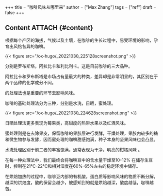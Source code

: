 +++
title = "咖啡风味从哪里来"
author = ["Max Zhang"]
tags = ["ref"]
draft = false
+++

## Content <span class="tag"><span class="ATTACH">ATTACH</span></span> {#content}

根据每个产区的海拔，气候以及土壤，在咖啡的生长过程中，易受环境的影响，孕育出风格各异的咖啡。

{{< figure src="/ox-hugo/_20221030_225128screenshot.png" >}}

分别是罗布斯塔，阿拉比卡和利比利卡。这是目前咖啡的三大品种。

阿拉比卡和罗布斯塔是市场占有量最大的种类，差异却是非常明显的，其区别在于两个品种的化学成分不同。

的处理法也是重要的环节去影响风味。

咖啡的基础处理法分为三种，分别是水洗，日晒，蜜处理。

{{< figure src="/ox-hugo/_20221030_224628screenshot.png" >}}

日晒处理法更多表现为莓果类，高甜度的热带水果以及红酒风味。

蜜处理则是在去除果皮，保留咖啡的果胶层进行发酵，干燥处理，果胶内较多的糖和微生物参与发酵，因而蜜处理的咖啡甜感饱满，种子本身的坚果风味也会凸显。

水洗处理区别于前二者的丰富饱满，通常表现为干净，明亮的柑橘风味 。

在每一种处理法中，我们最终会将咖啡豆中的含水量干燥至10-12%
在储存生豆时，控制在21℃-22℃和相对湿度在60%-65%左右的稳定环境中储存。

在烘焙加热的过程中，咖啡豆内部的有机酸，蛋白质等影响风味的物质不断分解，越深的烘焙度，酸的保留会越少，被感知到的就是烘焙越深，酸度越低，咖啡越苦。
